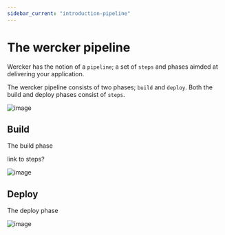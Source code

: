 ```yaml
---
sidebar_current: "introduction-pipeline"
---
```


# The wercker pipeline

Wercker has the notion of a `pipeline`; a set of `steps` and phases aimded
at delivering your application.

The wercker pipeline consists of two phases; `build` and `deploy`. Both
the build and deploy phases consist of `steps`.

![image]()

## Build

The build phase

link to steps?

![image]()


## Deploy

The deploy phase


![image]()
